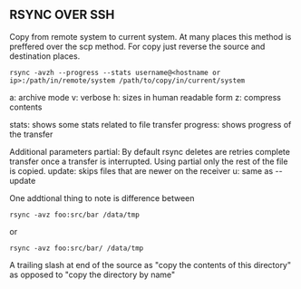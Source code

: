 ## RSYNC OVER SSH

Copy from remote system to current system.
At many places this method is preffered over the scp method.
For copy just reverse the source and destination places.

```
rsync -avzh --progress --stats username@<hostname or ip>:/path/in/remote/system /path/to/copy/in/current/system
```
a: archive mode
v: verbose
h: sizes in human readable form
z: compress contents

stats: shows some stats related to file transfer
progress: shows progress of the transfer

Additional parameters
partial: By default rsync deletes are retries complete transfer once a transfer is interrupted. Using partial only the rest of the file is copied.
update: skips files that are newer on the receiver
u: same as --update

One addtional thing to note is difference between 

```
rsync -avz foo:src/bar /data/tmp
```
or

```
rsync -avz foo:src/bar/ /data/tmp
```
A trailing slash at end of the source as "copy the contents of this directory" as opposed to "copy the directory by name"
